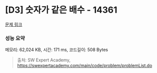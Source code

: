 # [D3] 숫자가 같은 배수 - 14361 

[문제 링크](https://swexpertacademy.com/main/code/problem/problemDetail.do?contestProbId=AYCnY9Kqu6YDFARx) 

### 성능 요약

메모리: 62,024 KB, 시간: 171 ms, 코드길이: 508 Bytes



> 출처: SW Expert Academy, https://swexpertacademy.com/main/code/problem/problemList.do